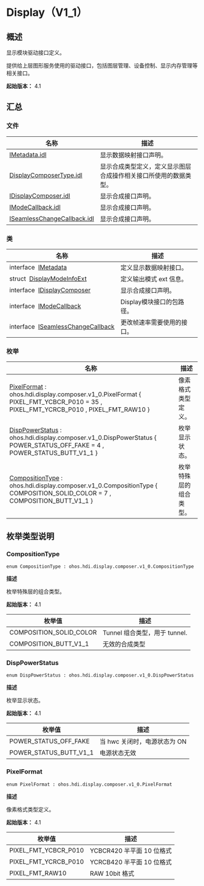 # Display（V1_1）


## 概述

显示模块驱动接口定义。

提供给上层图形服务使用的驱动接口，包括图层管理、设备控制、显示内存管理等相关接口。

**起始版本：** 4.1


## 汇总


### 文件

| 名称 | 描述 | 
| -------- | -------- |
| [IMetadata.idl](_i_metadata_8idl_v11.md) | 显示数据映射接口声明。 | 
| [DisplayComposerType.idl](_display_composer_type_8idl_v11.md) | 显示合成类型定义，定义显示图层合成操作相关接口所使用的数据类型。 | 
| [IDisplayComposer.idl](_i_display_composer_8idl_v11.md) | 显示合成接口声明。 | 
| [IModeCallback.idl](_i_mode_callback_8idl_v11.md) | 显示合成接口声明。 | 
| [ISeamlessChangeCallback.idl](_i_seamless_change_callback_8idl_v11.md) | 显示合成接口声明。 | 


### 类

| 名称 | 描述 | 
| -------- | -------- |
| interface&nbsp;&nbsp;[IMetadata](interface_i_metadata_v11.md) | 定义显示数据映射接口。 | 
| struct&nbsp;&nbsp;[DisplayModeInfoExt](_display_mode_info_ext_v11.md) | 定义输出模式 ext 信息。 | 
| interface&nbsp;&nbsp;[IDisplayComposer](interface_i_display_composer_v11.md) | 显示合成接口声明。 | 
| interface&nbsp;&nbsp;[IModeCallback](interface_i_mode_callback_v11.md) | Display模块接口的包路径。 | 
| interface&nbsp;&nbsp;[ISeamlessChangeCallback](interface_i_seamless_change_callback_v11.md) | 更改帧速率需要使用的接口。 | 


### 枚举

| 名称 | 描述 | 
| -------- | -------- |
| [PixelFormat](#pixelformat) : ohos.hdi.display.composer.v1_0.PixelFormat { PIXEL_FMT_YCBCR_P010 = 35 , PIXEL_FMT_YCRCB_P010 , PIXEL_FMT_RAW10 } | 像素格式类型定义。 | 
| [DispPowerStatus](#disppowerstatus) : ohos.hdi.display.composer.v1_0.DispPowerStatus { POWER_STATUS_OFF_FAKE = 4 , POWER_STATUS_BUTT_V1_1 } | 枚举显示状态。 | 
| [CompositionType](#compositiontype) : ohos.hdi.display.composer.v1_0.CompositionType { COMPOSITION_SOLID_COLOR = 7 , COMPOSITION_BUTT_V1_1 } | 枚举特殊层的组合类型。 | 


## 枚举类型说明


### CompositionType

```
enum CompositionType : ohos.hdi.display.composer.v1_0.CompositionType
```

**描述**

枚举特殊层的组合类型。

**起始版本：** 4.1

| 枚举值 | 描述 | 
| -------- | -------- |
| COMPOSITION_SOLID_COLOR | Tunnel 组合类型，用于 tunnel. | 
| COMPOSITION_BUTT_V1_1 | 无效的合成类型 | 


### DispPowerStatus

```
enum DispPowerStatus : ohos.hdi.display.composer.v1_0.DispPowerStatus
```

**描述**

枚举显示状态。

**起始版本：** 4.1

| 枚举值 | 描述 | 
| -------- | -------- |
| POWER_STATUS_OFF_FAKE | 当 hwc 关闭时，电源状态为 ON | 
| POWER_STATUS_BUTT_V1_1 | 电源状态无效 | 


### PixelFormat

```
enum PixelFormat : ohos.hdi.display.composer.v1_0.PixelFormat
```

**描述**

像素格式类型定义。

**起始版本：** 4.1

| 枚举值 | 描述 | 
| -------- | -------- |
| PIXEL_FMT_YCBCR_P010 | YCBCR420 半平面 10 位格式 | 
| PIXEL_FMT_YCRCB_P010 | YCRCB420 半平面 10 位格式 | 
| PIXEL_FMT_RAW10 | RAW 10bit 格式 | 
